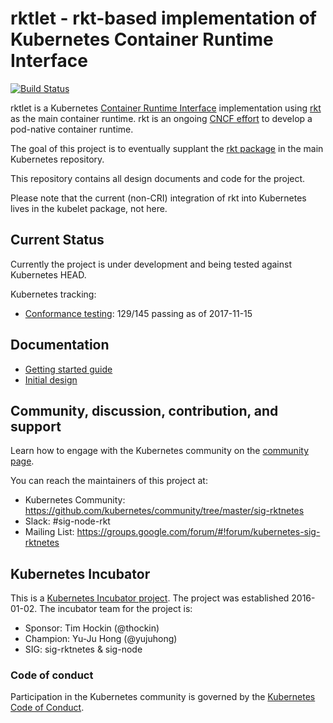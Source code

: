 # rktlet - rkt-based implementation of Kubernetes Container Runtime Interface
[![Build Status](https://travis-ci.org/kubernetes-incubator/rktlet.svg?branch=master)](https://travis-ci.org/kubernetes-incubator/rktlet)

rktlet is a Kubernetes [Container Runtime Interface][k8s-cri] implementation using [rkt][rkt] as the main container runtime.
rkt is an ongoing [CNCF effort][rkt-cncf] to develop a pod-native container runtime.

The goal of this project is to eventually supplant the [rkt package](https://github.com/kubernetes/kubernetes/tree/v1.3.0/pkg/kubelet/rkt/) in the main Kubernetes repository.

This repository contains all design documents and code for the project.

Please note that the current (non-CRI) integration of rkt into Kubernetes lives in the kubelet package, not here.

[rkt]: https://github.com/rkt/rkt
[k8s-cri]: http://blog.kubernetes.io/2016/12/container-runtime-interface-cri-in-kubernetes.html
[rkt-cncf]: https://www.cncf.io/announcement/2017/03/29/cloud-native-computing-foundation-becomes-home-pod-native-container-engine-project-rkt/

## Current Status

Currently the project is under development and being tested against Kubernetes HEAD.

Kubernetes tracking:

- [Conformance testing](https://github.com/kubernetes-incubator/rktlet/issues/95): 129/145 passing as of 2017-11-15

## Documentation

- [Getting started guide](docs/getting-started-guide.md)
- [Initial design](docs/initial-design.md)

## Community, discussion, contribution, and support

Learn how to engage with the Kubernetes community on the [community page](http://kubernetes.io/community/).

You can reach the maintainers of this project at:

- Kubernetes Community: https://github.com/kubernetes/community/tree/master/sig-rktnetes
- Slack: #sig-node-rkt
- Mailing List: https://groups.google.com/forum/#!forum/kubernetes-sig-rktnetes

## Kubernetes Incubator

This is a [Kubernetes Incubator project](https://github.com/kubernetes/community/blob/master/incubator.md). The project was established 2016-01-02. The incubator team for the project is:

- Sponsor: Tim Hockin (@thockin)
- Champion: Yu-Ju Hong (@yujuhong)
- SIG: sig-rktnetes &amp; sig-node

### Code of conduct

Participation in the Kubernetes community is governed by the [Kubernetes Code of Conduct](code-of-conduct.md).
